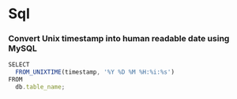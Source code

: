 # Sql

### Convert Unix timestamp into human readable date using MySQL

```js
SELECT
  FROM_UNIXTIME(timestamp, '%Y %D %M %H:%i:%s') 
FROM 
  db.table_name;
```
